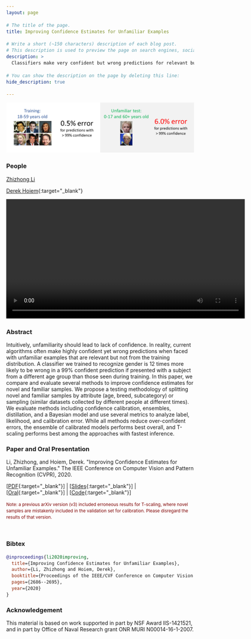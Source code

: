 ```yaml
---
layout: page

# The title of the page.
title: Improving Confidence Estimates for Unfamiliar Examples

# Write a short (~150 characters) description of each blog post.
# This description is used to preview the page on search engines, social media, etc.
description: >
  Classifiers make very confident but wrong predictions for relevant but unfamiliar samples.  We propose a methodology to analyze and compare solutions.

# You can show the description on the page by deleting this line:
hide_description: true

---
```


![Improving Confidence Estimates for Unfamiliar Examples](/assets/img/confidence_header.png)


### People

[Zhizhong Li](/)

[Derek Hoiem](https://dhoiem.cs.illinois.edu/){:target="_blank"}

<video width="640" controls markdown="1">
  <source src="/assets/mp4/confidence_5min.mp4" type="video/mp4">
Your browser does not support the video tag. Download the video [here](/assets/mp4/confidence_5min.mp4).
</video> 


### Abstract

Intuitively, unfamiliarity should lead to lack of confidence. In reality, current algorithms often make highly confident yet wrong predictions when faced with unfamiliar examples that are relevant but not from the training distribution. A classifier we trained to recognize gender is 12 times more likely to be wrong in a 99% confident prediction if presented with a subject from a different age group than those seen during training. In this paper, we compare and evaluate several methods to improve confidence estimates for novel and familiar samples. We propose a testing methodology of splitting novel and familiar samples by attribute (age, breed, subcategory) or sampling (similar datasets collected by different people at different times). We evaluate methods including confidence calibration, ensembles, distillation, and a Bayesian model and use several metrics to analyze label, likelihood, and calibration error. While all methods reduce over-confident errors, the ensemble of calibrated models performs best overall, and T-scaling performs best among the approaches with fastest inference. 
 

### Paper and Oral Presentation

Li, Zhizhong, and Hoiem, Derek. "Improving Confidence Estimates for Unfamiliar Examples." The IEEE Conference on Computer Vision and Pattern Recognition (CVPR), 2020.

[[PDF](https://arxiv.org/abs/1804.03166){:target="_blank"}] \| [[Slides](/assets/pdf/confidence_5min_slides.pdf){:target="_blank"}] \| [[Oral](/assets/mp4/confidence_5min.mp4){:target="_blank"}] | [[Code](https://github.com/lizhitwo/ConfidenceEstimates){:target="_blank"}]

<small style="color: #7f0000">
Note: a previous arXiv version (v3) included erroneous results for T-scaling, where novel samples are mistakenly included in the validation set for calibration. Please disregard the results of that version.
</small>

 
### Bibtex

~~~bibtex
@inproceedings{li2020improving,
  title={Improving Confidence Estimates for Unfamiliar Examples},
  author={Li, Zhizhong and Hoiem, Derek},
  booktitle={Proceedings of the IEEE/CVF Conference on Computer Vision and Pattern Recognition},
  pages={2686--2695},
  year={2020}
}
~~~


### Acknowledgement

This material is based on work supported in part by NSF Award IIS-1421521, and in part by Office of Naval Research grant ONR MURI N00014-16-1-2007.
